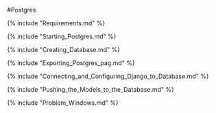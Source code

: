#Postgres

{% include "Requirements.md" %}

{% include "Starting_Postgres.md" %}

{% include "Creating_Database.md" %}

{% include "Exporting_Postgres_pag.md" %}

{% include "Connecting_and_Configuring_Django_to_Database.md" %}

{%  include "Pushing_the_Models_to_the_Database.md" %}

{% include "Problem_Windows.md" %}

